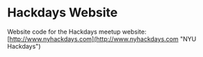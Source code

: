 # Hackdays Website
Website code for the Hackdays meetup website: [http://www.nyhackdays.com](http://www.nyhackdays.com "NYU Hackdays")